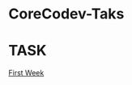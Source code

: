 # CoreCodev-Taks
# TASK
[First Week](https://www.youtube.com/results?search_query=markdownlint+vscode+git)
